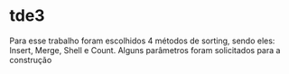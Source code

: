 # tde3

Para esse trabalho foram escolhidos 4 métodos de sorting, sendo eles: Insert, Merge, Shell e Count.
Alguns parâmetros foram solicitados para a construção 
